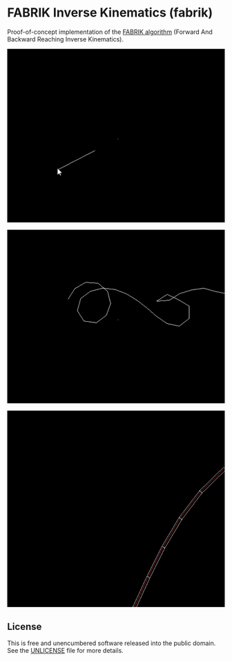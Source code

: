# FABRIK Inverse Kinematics (fabrik)

Proof-of-concept implementation of the [FABRIK algorithm](docs/FABRIK.pdf) (Forward And Backward Reaching Inverse Kinematics).

![](docs/phase1.gif)

![](docs/phase2.gif)

![](docs/phase3.gif)

## License

This is free and unencumbered software released into the public domain. See the [UNLICENSE](UNLICENSE) file for more details.
